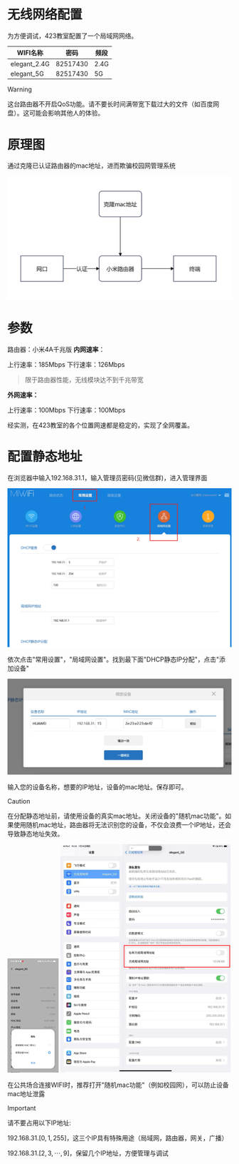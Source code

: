 # 无线网络配置

为方便调试，423教室配置了一个局域网网络。

|WIFI名称|密码|频段|
|---|---|---|
|elegant_2.4G|82517430|2.4G|
|elegant_5G|82517430|5G|

> [!WARNING]
>
> 这台路由器不开启QoS功能。请不要长时间满带宽下载过大的文件（如百度网盘）。这可能会影响其他人的体验。

# 原理图

通过克隆已认证路由器的mac地址，进而欺骗校园网管理系统

![原理图](https://raw.githubusercontent.com/KirisameLily/elegantai-learning-notes/main/resource/%E5%8E%9F%E7%90%86.png)

# 参数

路由器：小米4A千兆版
**内网速率**：

上行速率：185Mbps
下行速率：126Mbps

> 限于路由器性能，无线模块达不到千兆带宽

**外网速率：**

上行速率：100Mbps
下行速率：100Mbps

经实测，在423教室的各个位置网速都是稳定的，实现了全网覆盖。

# 配置静态地址

在浏览器中输入192.168.31.1，输入管理员密码(见微信群)，进入管理界面

![管理界面](https://raw.githubusercontent.com/KirisameLily/elegantai-learning-notes/main/resource/静态ip_1.png)

依次点击"常用设置"，"局域网设置"。找到最下面"DHCP静态IP分配"，点击"添加设备"

![staticip](https://raw.githubusercontent.com/KirisameLily/elegantai-learning-notes/main/resource/staticipconfig.png)

输入您的设备名称，想要的IP地址，设备的mac地址。保存即可。



> [!CAUTION]
>
> 在分配静态地址前，请使用设备的真实mac地址。关闭设备的"随机mac功能"。如果使用随机mac地址，路由器将无法识别您的设备，不仅会浪费一个IP地址，还会导致静态地址失效。

<img src="https://raw.githubusercontent.com/KirisameLily/elegantai-learning-notes/main/resource/vivomac.png" alt="vivo" style="zoom: 25%;" />



<img src="https://raw.githubusercontent.com/KirisameLily/elegantai-learning-notes/main/resource/ipadmac.png" alt="ipad" style="zoom:50%;" />

在公共场合连接WIFI时，推荐打开"随机mac功能"（例如校园网），可以防止设备mac地址泄露



> [!IMPORTANT]
>
> 请不要占用以下IP地址:
>
> 192.168.31.[$0,1,255$]，这三个IP具有特殊用途（局域网，路由器，网关，广播）
>
> 192.168.31.[$2,3,\cdots,9$]，保留几个IP地址，方便管理与调试
